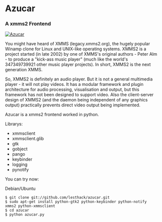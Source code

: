 # Azucar
### A xmms2 Frontend

[![Azucar](http://lesthack.com.mx/wp-content/uploads/2011/12/azucar-xmms2.png)](http://lesthack.com.mx/wp-content/uploads/2011/12/azucar-xmms2.png)

You might have heard of XMMS (legacy.xmms2.org), the hugely popular Winamp clone for Linux and UNIX-like operating systems. XMMS2 is a project started (in late 2002) by one of XMMS's original authors - Peter Alm - to produce a "kick-ass music player" (much like the world's 347349739921 other music player projects). In short, XMMS2 is the next generation XMMS.

So, XMMS2 is definitely an audio player. But it is not a general multimedia player - it will not play videos. It has a modular framework and plugin architecture for audio processing, visualisation and output, but this framework has not been designed to support video. Also the client-server design of XMMS2 (and the daemon being independent of any graphics output) practically prevents direct video output being implemented.

Azucar is a xmms2 frontend worked in python.

Librarys:

* xmmsclient
* xmmsclient.glib  
* gtk
* gobject
* pango
* keybinder
* logging
* pynotify

You can try now:
 
  Debian/Ubuntu
    
    $ git clone git://github.com/lesthack/azucar.git
    $ sudo apt-get install python-gtk2 python-keybinder python-notify xmms2 python-xmmsclient
    $ cd azucar
    $ python azucar.py